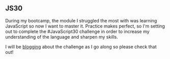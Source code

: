 ## JS30

During my bootcamp, the module I struggled the most with was learning JavaScript so now I want to master it. Practice makes perfect, so I'm setting out to complete the #JavaScript30 challenge in order to increase my understanding of the language and sharpen my skills.


I will be [blogging](https://dev.to/beendra) about the challenge as I go along so please check that out! 
